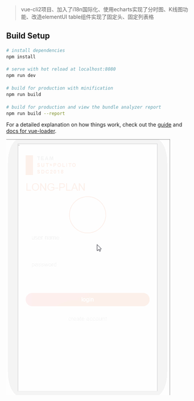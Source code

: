 > vue-cli2项目、加入了i18n国际化、使用echarts实现了分时图、K线图功能、改造elementUI table组件实现了固定头、固定列表格

## Build Setup

``` bash
# install dependencies
npm install

# serve with hot reload at localhost:8080
npm run dev

# build for production with minification
npm run build

# build for production and view the bundle analyzer report
npm run build --report
```

For a detailed explanation on how things work, check out the [guide](http://vuejs-templates.github.io/webpack/) and [docs for vue-loader](http://vuejs.github.io/vue-loader).

![doc文件夹里面有gif运行示例图](https://github.com/gyfeng1003/longplan/blob/master/doc/%E8%BF%90%E8%A1%8C%E7%A4%BA%E4%BE%8B.gif)
